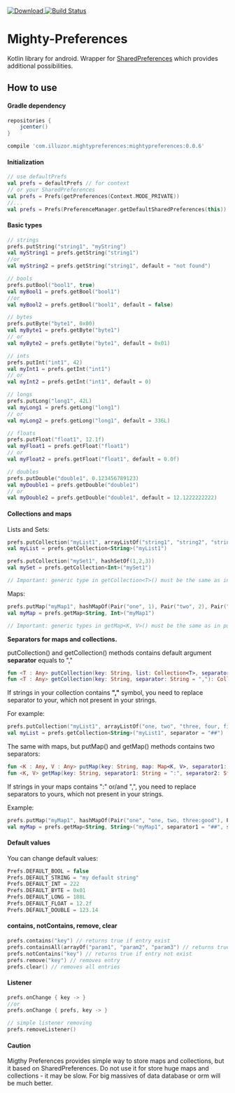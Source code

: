 [ ![Download](https://api.bintray.com/packages/illuzor/maven/MightyPreferences/images/download.svg) ](https://bintray.com/illuzor/maven/MightyPreferences/_latestVersion)
[![Build Status](https://travis-ci.org/illuzor/Mighty-Preferences.svg?branch=master)](https://travis-ci.org/illuzor/Mighty-Preferences)

# Mighty-Preferences

Kotlin library for android. Wrapper for [SharedPreferences](https://developer.android.com/reference/android/content/SharedPreferences.html) which provides additional possibilities.

How to use
-----
#### Gradle dependency

```groovy
repositories {
    jcenter()
}

compile 'com.illuzor.mightypreferences:mightypreferences:0.0.6'
```
#### Initialization

```kotlin
// use defaultPrefs
val prefs = defaultPrefs // for context
// or your SharedPreferences
val prefs = Prefs(getPreferences(Context.MODE_PRIVATE))
//...
val prefs = Prefs(PreferenceManager.getDefaultSharedPreferences(this))
```

#### Basic types

```kotlin
// strings
prefs.putString("string1", "myString")
val myString1 = prefs.getString("string1")
//or
val myString2 = prefs.getString("string1", default = "not found")

// bools
prefs.putBool("bool1", true)
val myBool1 = prefs.getBool("bool1")
//or
val myBool2 = prefs.getBool("bool1", default = false)

// bytes
prefs.putByte("byte1", 0x00)
val myByte1 = prefs.getByte("byte1")
// or
val myByte2 = prefs.getByte("byte1", default = 0x01)

// ints
prefs.putInt("int1", 42)
val myInt1 = prefs.getInt("int1")
// or
val myInt2 = prefs.getInt("int1", default = 0)

// longs
prefs.putLong("long1", 42L)
val myLong1 = prefs.getLong("long1")
// or
val myLong2 = prefs.getLong("long1", default = 336L)

// floats
prefs.putFloat("float1", 12.1f)
val myFloat1 = prefs.getFloat("float1")
// or
val myFloat2 = prefs.getFloat("float1", default = 0.0f)

// doubles
prefs.putDouble("double1", 0.123456789123)
val myDouble1 = prefs.getDouble("double1")
// or
val myDouble2 = prefs.getDouble("double1", default = 12.1222222222)
```

#### Collections and maps

Lists and Sets:

```kotlin
prefs.putCollection("myList1", arrayListOf("string1", "string2", "string3"))
val myList = prefs.getCollection<String>("myList1")

prefs.putCollection("mySet1", hashSetOf(1,2,3))
val mySet = prefs.getCollection<Int>("mySet1")

// Important: generic type in getCollection<T>() must be the same as in puted collection
```

Maps:

```kotlin
prefs.putMap("myMap1", hashMapOf(Pair("one", 1), Pair("two", 2), Pair("three", 3)))
val myMap = prefs.getMap<String, Int>("myMap1")

// Important: generic types in getMap<K, V>() must be the same as in puted map
```

**Separators for maps and collections.**

putCollection() and getCollection() methods contains default argument **separator** equals to ","
```kotlin
fun <T : Any> putCollection(key: String, list: Collection<T>, separator: String = ",")
fun <T : Any> getCollection(key: String, separator: String = ","): Collection<T>
```
If strings in your collection contains **","** symbol, you need to replace separator to your, which not present in your strings.

For example:

```kotlin
prefs.putCollection("myList1", arrayListOf("one, two", "three, four, five"), separator = "##")
val myList = prefs.getCollection<String>("myList1", separator = "##")
```
The same with maps, but putMap() and getMap() methods contains two separators:

```kotlin
fun <K : Any, V : Any> putMap(key: String, map: Map<K, V>, separator1: String = ":", separator2: String = ",") 
fun <K, V> getMap(key: String, separator1: String = ":", separator2: String = ","): Map<K, V>
```
If strings in your maps contains ":" or/and ",", you need to replace separators to yours, which not present in your strings.

Example:

```kotlin
prefs.putMap("myMap1", hashMapOf(Pair("one", "one, two, three:good"), Pair("two", "four, five:bad")), separator1 = "##", separator2 = "%%")
val myMap = prefs.getMap<String, String>("myMap1", separator1 = "##", separator2 = "%%")
```

#### Default values

You can change default values:

```kotlin
Prefs.DEFAULT_BOOL = false
Prefs.DEFAULT_STRING = "my default string"
Prefs.DEFAULT_INT = 222
Prefs.DEFAULT_BYTE = 0x01
Prefs.DEFAULT_LONG = 188L
Prefs.DEFAULT_FLOAT = 12.2f
Prefs.DEFAULT_DOUBLE = 123.14
```

#### contains, notContains, remove, clear

```kotlin
prefs.contains("key") // returns true if entry exist
prefs.containsAll(arrayOf("param1", "param2", "param3") // returns true if all entries exist
prefs.notContains("key") // returns true if entry not exist
prefs.remove("key") // removes entry
prefs.clear() // removes all entries
```

#### Listener

```kotlin
prefs.onChange { key -> }
//or
prefs.onChange { prefs, key -> }

// simple listener removing
prefs.removeListener()
```

#### Caution

Migthy Preferences provides simple way to store maps and collections, but it based on SharedPreferences. Do not use it for store huge maps and collections - it may be slow. For big massives of data database or orm will be much better.
